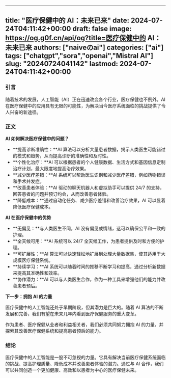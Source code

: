 
---
title: "医疗保健中的 AI：未来已来"
date: 2024-07-24T04:11:42+00:00
draft: false
image: https://og.g0f.cn/api/og?title=医疗保健中的 AI：未来已来
authors: ["naiveのai"]
categories: ["ai"]
tags: ["chatgpt","sora","openai","Mistral AI"]
slug: "20240724041142"
lastmod: 2024-07-24T04:11:42+00:00
---
### 引言

随着技术的发展，人工智能（AI）正在迅速改变各个行业，医疗保健也不例外。AI 在医疗保健中的应用具有无限的可能性，为解决当今医疗系统面临的挑战提供了令人兴奋的新途径。

### 正文

**AI 如何解决医疗保健中的问题？**

* **提高诊断准确性：**AI 算法可以分析大量患者数据，揭示人类医生可能错过的模式和趋势，从而提高诊断的准确性和及时性。
* **个性化治疗：**AI 可以根据患者的个人健康数据、生活方式和基因信息定制治疗计划，最大限度地提高治疗效果。
* **减少医疗差错：**AI 系统可以帮助医生识别和减少医疗差错，例如药物错误和手术并发症。
* **改善患者体验：**AI 驱动的聊天机器人和虚拟助手可以提供 24/7 的支持，回答患者的问题并预订约会，从而改善患者体验。
* **降低成本：**通过自动化任务、减少医疗差错和改善治疗效果，AI 可以显着降低医疗保健成本。

**AI 在医疗保健中的优势**

* **无偏见：**与人类医生不同，AI 没有偏见或情绪，这可以确保公平和一致的护理。
* **全天候可用：**AI 系统可以 24/7 全天候工作，为患者提供及时和方便的护理。
* **可扩展性：**AI 算法可以快速轻松地扩展到处理大量数据集，使其适用于大规模医疗保健系统。
* **持续学习：**AI 系统可以随着时间的推移不断学习和提高，通过分析新数据来提高其准确性和效率。
* **协作潜力：**AI 可以与人类医生合作，作为一种工具来增强他们的能力并改善患者预后。

**下一步：拥抱 AI 的力量**

医疗保健中的人工智能还处于早期阶段，但其潜力是巨大的。随着 AI 算法的不断发展和完善，我们有望在未来几年内看到医疗保健服务的重大变革。

作为患者、医疗保健从业者和利益相关者，我们必须共同努力拥抱 AI 的力量，并探索其改善医疗保健系统和提高患者预后的能力。

### 结论

医疗保健中的人工智能是一股不可忽视的力量。它具有解决当前医疗保健系统面临的挑战、提高护理质量、降低成本并改善患者体验的潜力。通过与 AI 合作，我们可以共同创造一个更加健康、高效和以患者为中心的医疗保健未来。